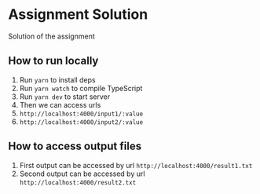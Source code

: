 # Assignment Solution

Solution of the assignment

## How to run locally

1. Run `yarn` to install deps
2. Run `yarn watch` to compile TypeScript
3. Run `yarn dev` to start server
4. Then we can access urls
5. `http://localhost:4000/input1/:value`
6. `http://localhost:4000/input2/:value`

## How to access output files

1. First output can be accessed by url `http://localhost:4000/result1.txt`
2. Second output can be accessed by url `http://localhost:4000/result2.txt`
